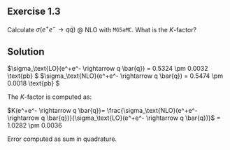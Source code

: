 ## Exercise 1.3

Calculate $\sigma(e^+e^- \rightarrow q \bar{q})$ \@ NLO with $\texttt{MG5aMC}$. What is the $K$-factor?

## Solution
$\sigma_\text{LO}(e^+e^- \rightarrow q \bar{q}) = 0.5324 \pm 0.0032  \text{pb} $
$\sigma_\text{NLO}(e^+e^- \rightarrow q \bar{q}) = 0.5474 \pm 0.0018  \text{pb} $

The $K$-factor is computed as:

$K(e^+e^- \rightarrow q \bar{q})= \frac{\sigma_\text{NLO}(e^+e^- \rightarrow q \bar{q})}{\sigma_\text{LO}(e^+e^- \rightarrow q \bar{q})}$ = 1.0282 \pm 0.0036

Error computed as sum in quadrature.